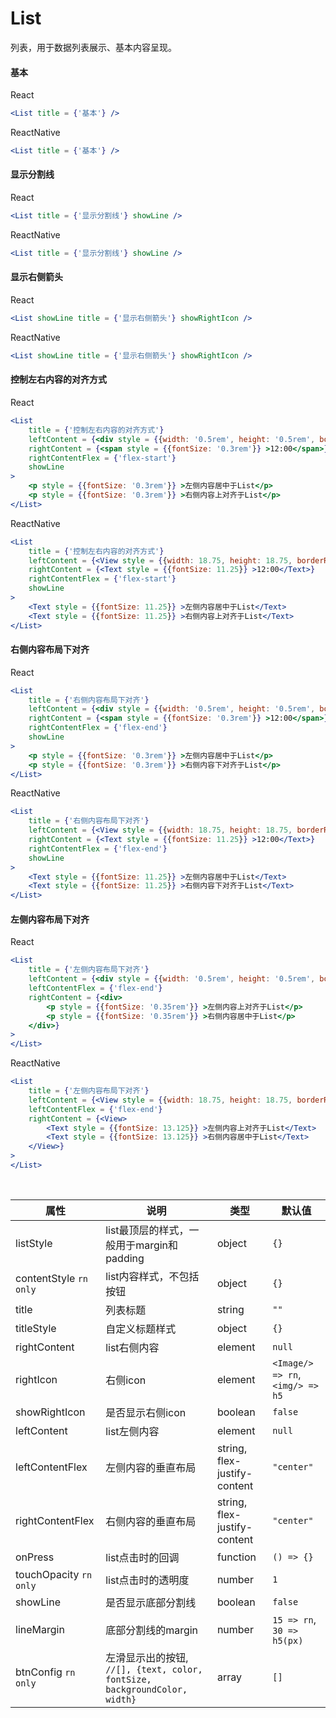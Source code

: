 # List

列表，用于数据列表展示、基本内容呈现。

#### 基本

React

```jsx
<List title = {'基本'} />
```

ReactNative

```jsx
<List title = {'基本'} />
```

#### 显示分割线

React

```jsx
<List title = {'显示分割线'} showLine />
```

ReactNative

```jsx
<List title = {'显示分割线'} showLine />
```

#### 显示右侧箭头

React

```jsx
<List showLine title = {'显示右侧箭头'} showRightIcon />
```

ReactNative

```jsx
<List showLine title = {'显示右侧箭头'} showRightIcon />
```

#### 控制左右内容的对齐方式

React

```jsx
<List
    title = {'控制左右内容的对齐方式'}
    leftContent = {<div style = {{width: '0.5rem', height: '0.5rem', borderRadius: '0.5rem', backgroundColor: '#68b1ed', marginRight: '0.3rem'}} ></div>}
    rightContent = {<span style = {{fontSize: '0.3rem'}} >12:00</span>}
    rightContentFlex = {'flex-start'}
    showLine
>
    <p style = {{fontSize: '0.3rem'}} >左侧内容居中于List</p>
    <p style = {{fontSize: '0.3rem'}} >右侧内容上对齐于List</p>
</List>
```

ReactNative

```jsx
<List
    title = {'控制左右内容的对齐方式'}
    leftContent = {<View style = {{width: 18.75, height: 18.75, borderRadius: 18.75, backgroundColor: '#68b1ed', marginRight: 11.25}} ></View>}
    rightContent = {<Text style = {{fontSize: 11.25}} >12:00</Text>}
    rightContentFlex = {'flex-start'}
    showLine
>
    <Text style = {{fontSize: 11.25}} >左侧内容居中于List</Text>
    <Text style = {{fontSize: 11.25}} >右侧内容上对齐于List</Text>
</List>
```

#### 右侧内容布局下对齐

React

```jsx
<List 
    title = {'右侧内容布局下对齐'} 
    leftContent = {<div style = {{width: '0.5rem', height: '0.5rem', borderRadius: '0.5rem', backgroundColor: '#68b1ed', marginRight: '0.3rem'}} ></div>}
    rightContent = {<span style = {{fontSize: '0.3rem'}} >12:00</span>}
    rightContentFlex = {'flex-end'}
    showLine
>
    <p style = {{fontSize: '0.3rem'}} >左侧内容居中于List</p>
    <p style = {{fontSize: '0.3rem'}} >右侧内容下对齐于List</p>
</List>
```

ReactNative

```jsx
<List 
    title = {'右侧内容布局下对齐'} 
    leftContent = {<View style = {{width: 18.75, height: 18.75, borderRadius: 18.75, backgroundColor: '#68b1ed', marginRight: 11.25}} ></View>}
    rightContent = {<Text style = {{fontSize: 11.25}} >12:00</Text>}
    rightContentFlex = {'flex-end'}
    showLine
>
    <Text style = {{fontSize: 11.25}} >左侧内容居中于List</Text>
    <Text style = {{fontSize: 11.25}} >右侧内容下对齐于List</Text>
</List>
```

#### 左侧内容布局下对齐

React

```jsx
<List 
    title = {'左侧内容布局下对齐'} 
    leftContent = {<div style = {{width: '0.5rem', height: '0.5rem', borderRadius: '0.5rem', backgroundColor: '#ff4f4f', marginRight: '0.3rem'}} ></div>}
    leftContentFlex = {'flex-end'}
    rightContent = {<div>
        <p style = {{fontSize: '0.35rem'}} >左侧内容上对齐于List</p>
        <p style = {{fontSize: '0.35rem'}} >右侧内容居中于List</p>
    </div>}
>    
</List>
```

ReactNative

```jsx
<List 
    title = {'左侧内容布局下对齐'} 
    leftContent = {<View style = {{width: 18.75, height: 18.75, borderRadius: 18.75, backgroundColor: '#ff4f4f', marginRight: 11.25}} ></View>}
    leftContentFlex = {'flex-end'}
    rightContent = {<View>
        <Text style = {{fontSize: 13.125}} >左侧内容上对齐于List</Text>
        <Text style = {{fontSize: 13.125}} >右侧内容居中于List</Text>
    </View>}
>    
</List>
```

<br/>

属性 | 说明 | 类型 | 默认值
----|-----|------|------
listStyle | list最顶层的样式，一般用于margin和padding | object | `{}`
contentStyle `rn only` | list内容样式，不包括按钮 | object | `{}`
title | 列表标题 | string | `""`
titleStyle | 自定义标题样式 | object | `{}`
rightContent | list右侧内容 | element | `null`
rightIcon | 右侧icon | element | `<Image/> => rn`, `<img/> => h5`
showRightIcon | 是否显示右侧icon | boolean | `false`
leftContent | list左侧内容 | element | `null`
leftContentFlex | 左侧内容的垂直布局 | string, flex-justify-content | `"center"`
rightContentFlex | 右侧内容的垂直布局 | string, flex-justify-content | `"center"`
onPress | list点击时的回调 | function | `() => {}`
touchOpacity `rn only` | list点击时的透明度 | number | `1`
showLine | 是否显示底部分割线 | boolean | `false`
lineMargin | 底部分割线的margin | number | `15 => rn`, `30 => h5(px)`
btnConfig `rn only` | 左滑显示出的按钮, `//[], {text, color, fontSize, backgroundColor, width}` | array | `[]`